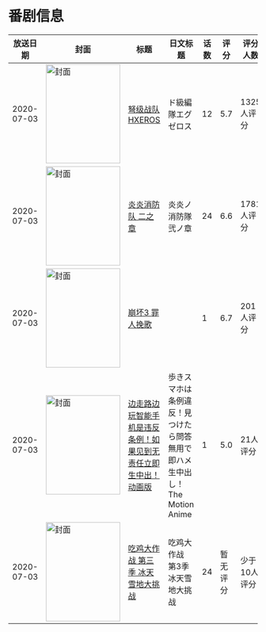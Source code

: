 # 番剧信息

|放送日期|封面|标题|日文标题|话数|评分|评分人数|
|---|---|---|---|---|---|---|
|2020-07-03|<img src="//lain.bgm.tv/pic/cover/c/be/48/293648_87fQL.jpg" alt="封面" style="width:150px;height:200px;object-fit:cover;">|[弩级战队HXEROS](https://bangumi.tv/subject/293648)|ド級編隊エグゼロス|12|5.7|1325人评分|
|2020-07-03|<img src="//lain.bgm.tv/pic/cover/c/b9/67/297342_2gxJk.jpg" alt="封面" style="width:150px;height:200px;object-fit:cover;">|[炎炎消防队 二之章](https://bangumi.tv/subject/297342)|炎炎ノ消防隊 弐ノ章|24|6.6|1781人评分|
|2020-07-03|<img src="//lain.bgm.tv/pic/cover/c/6e/35/309773_3TTz1.jpg" alt="封面" style="width:150px;height:200px;object-fit:cover;">|[崩坏3 罪人挽歌](https://bangumi.tv/subject/309773)||1|6.7|201人评分|
|2020-07-03|<img src="/img/no_icon_subject.png" alt="封面" style="width:150px;height:200px;object-fit:cover;">|[边走路边玩智能手机是违反条例！如果见到无责任立即生中出！动画版](https://bangumi.tv/subject/310475)|歩きスマホは条例違反！見つけたら問答無用で即ハメ生中出し！ The Motion Anime|1|5.0|21人评分|
|2020-07-03|<img src="//lain.bgm.tv/pic/cover/c/70/71/311778_RsEWX.jpg" alt="封面" style="width:150px;height:200px;object-fit:cover;">|[吃鸡大作战 第三季 冰天雪地大挑战](https://bangumi.tv/subject/311778)|吃鸡大作战 第3季 冰天雪地大挑战|24|暂无评分|少于10人评分|
